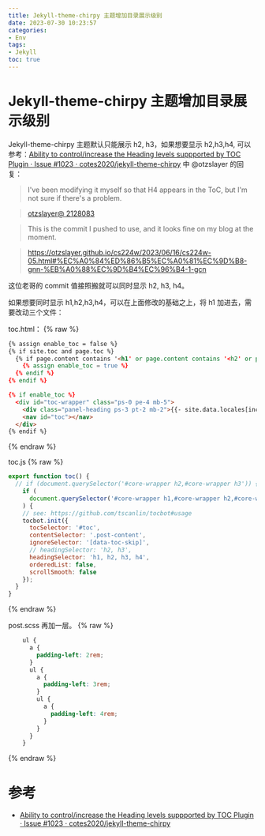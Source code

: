 ```yaml
---
title: Jekyll-theme-chirpy 主题增加目录展示级别
date: 2023-07-30 10:23:57
categories:
- Env
tags:
- Jekyll
toc: true
---
```


# Jekyll-theme-chirpy 主题增加目录展示级别

Jekyll-theme-chirpy 主题默认只能展示 h2, h3，如果想要显示 h2,h3,h4, 可以参考：[Ability to control/increase the Heading levels suppported by TOC Plugin · Issue #1023 · cotes2020/jekyll-theme-chirpy](https://github.com/cotes2020/jekyll-theme-chirpy/issues/1023) 中  @otzslayer 的回复：

> I've been modifying it myself so that H4 appears in the ToC, but I'm not sure if there's a problem.

> [otzslayer@ 2128083](https://github.com/otzslayer/otzslayer.github.io/commit/2128083b857df302ffab55494c9312213656ff40)

> This is the commit I pushed to use, and it looks fine on my blog at the moment.

> https://otzslayer.github.io/cs224w/2023/06/16/cs224w-05.html#%EC%A0%84%ED%86%B5%EC%A0%81%EC%9D%B8-gnn-%EB%A0%88%EC%9D%B4%EC%96%B4-1-gcn

这位老哥的 commit 值接照搬就可以同时显示 h2, h3, h4。

如果想要同时显示 h1,h2,h3,h4，可以在上面修改的基础之上，将 h1 加进去，需要改动三个文件：

toc.html：
{% raw %}
```html
{% assign enable_toc = false %}
{% if site.toc and page.toc %}
  {% if page.content contains '<h1' or page.content contains '<h2' or page.content contains '<h3' or page.content contains '<h4' %}
    {% assign enable_toc = true %}
  {% endif %}
{% endif %}

{% if enable_toc %}
  <div id="toc-wrapper" class="ps-0 pe-4 mb-5">
    <div class="panel-heading ps-3 pt-2 mb-2">{{- site.data.locales[include.lang].panel.toc -}}</div>
    <nav id="toc"></nav>
  </div>
{% endif %}
```
{% endraw %}

toc.js
{% raw %}
```js
export function toc() {
  // if (document.querySelector('#core-wrapper h2,#core-wrapper h3')) {
    if (
      document.querySelector('#core-wrapper h1,#core-wrapper h2,#core-wrapper h3,#core-wrapper h4')
    ) {
    // see: https://github.com/tscanlin/tocbot#usage
    tocbot.init({
      tocSelector: '#toc',
      contentSelector: '.post-content',
      ignoreSelector: '[data-toc-skip]',
      // headingSelector: 'h2, h3',
      headingSelector: 'h1, h2, h3, h4',
      orderedList: false,
      scrollSmooth: false
    });
  }
}
```
{% endraw %}

post.scss 再加一层。
{% raw %}
```css
    ul {
      a {
        padding-left: 2rem;
      }
      ul {
        a {
          padding-left: 3rem;
        }
        ul {
          a {
            padding-left: 4rem;
          }
        }
      }
    }
```
{% endraw %}
# 参考
- [Ability to control/increase the Heading levels suppported by TOC Plugin · Issue #1023 · cotes2020/jekyll-theme-chirpy](https://github.com/cotes2020/jekyll-theme-chirpy/issues/1023)